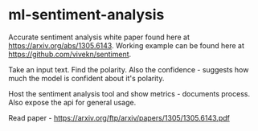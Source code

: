 # ml-sentiment-analysis

Accurate sentiment analysis white paper found here at https://arxiv.org/abs/1305.6143.
Working example can be found here at https://github.com/vivekn/sentiment.

Take an input text. 
Find the polarity. 
Also the confidence - suggests how much the model is confident about it's polarity. 

Host the sentiment analysis tool and show metrics - documents process. Also expose the api for general usage. 

Read paper - 
https://arxiv.org/ftp/arxiv/papers/1305/1305.6143.pdf

